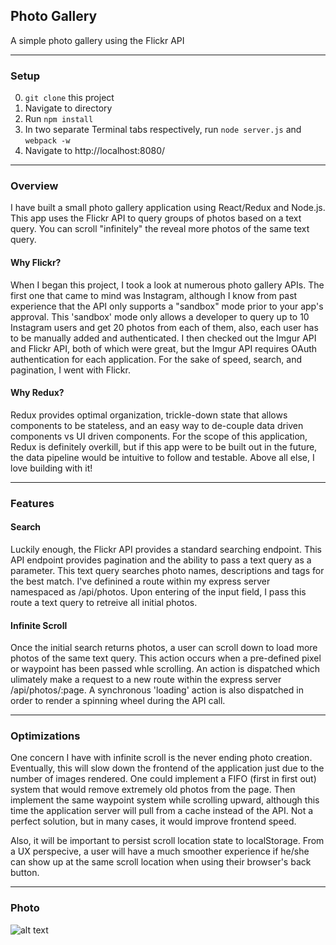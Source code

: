 ## Photo Gallery
A simple photo gallery using the Flickr API

---
### Setup

0. `git clone` this project
0. Navigate to directory
0. Run `npm install`
0. In two separate Terminal tabs respectively, run `node server.js` and `webpack -w`
0. Navigate to http://localhost:8080/

---
### Overview

I have built a small photo gallery application using React/Redux and Node.js. This app uses the Flickr API to query groups of photos based on a text query. You can scroll "infinitely" the reveal more photos of the same text query.

#### Why Flickr?

When I began this project, I took a look at numerous photo gallery APIs. The first one that came to mind was Instagram, although I know from past experience that the API only supports a "sandbox" mode prior to your app's approval. This 'sandbox' mode only allows a developer to query up to 10 Instagram users and get 20 photos from each of them, also, each user has to be manually added and authenticated. I then checked out the Imgur API and Flickr API, both of which were great, but the Imgur API requires OAuth authentication for each application. For the sake of speed, search, and pagination, I went with Flickr.

#### Why Redux?

Redux provides optimal organization, trickle-down state that allows components to be stateless, and an easy way to de-couple data driven components vs UI driven components. For the scope of this application, Redux is definitely overkill, but if this app were to be built out in the future, the data pipeline would be intuitive to follow and testable. Above all else, I love building with it!

---
### Features

#### Search

Luckily enough, the Flickr API provides a standard searching endpoint. This API endpoint provides pagination and the ability to pass a text query as a parameter. This text query searches photo names, descriptions and tags for the best match. I've definined a route within my express server namespaced as /api/photos. Upon entering of the input field, I pass this route a text query to retreive all initial photos.

#### Infinite Scroll

Once the initial search returns photos, a user can scroll down to load more photos of the same text query. This action occurs when a pre-defined pixel or waypoint has been passed whle scrolling. An action is dispatched which ulimately make a request to a new route within the express server /api/photos/:page. A synchronous 'loading' action is also dispatched in order to render a spinning wheel during the API call.

---
### Optimizations

One concern I have with infinite scroll is the never ending photo creation. Eventually, this will slow down the frontend of the application just due to the number of images rendered. One could implement a FIFO (first in first out) system that would remove extremely old photos from the page. Then implement the same waypoint system while scrolling upward, although this time the application server will pull from a cache instead of the API. Not a perfect solution, but in many cases, it would improve frontend speed.

Also, it will be important to persist scroll location state to localStorage. From a UX perspecive, a user will have a much smoother experience if he/she can show up at the same scroll location when using their browser's back button.

---
### Photo

![alt text](https://s3-us-west-1.amazonaws.com/ruckus-music/Screen+Shot+2017-06-22+at+1.51.56+AM.png)
